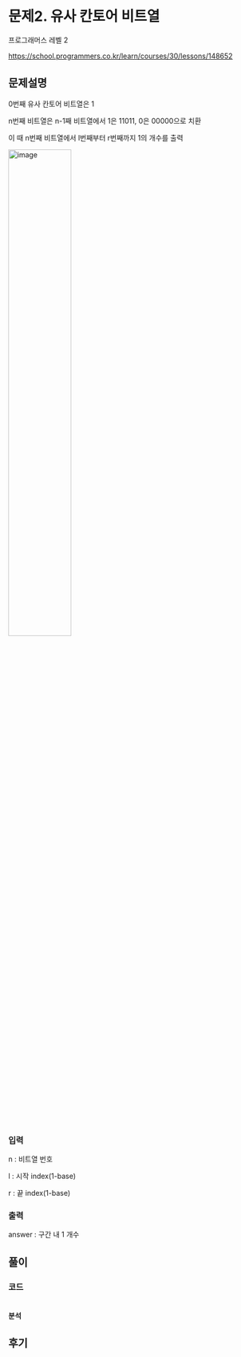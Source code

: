 # 문제2. 유사 칸토어 비트열

프로그래머스 레벨 2

https://school.programmers.co.kr/learn/courses/30/lessons/148652

## 문제설명

0번째 유사 칸토어 비트열은 1

n번째 비트열은 n-1째 비트열에서 1은 11011, 0은 00000으로 치환

이 때 n번째 비트열에서 l번째부터 r번째까지 1의 개수를 출력

<img src="https://github.com/user-attachments/assets/cbeded07-e652-42f3-bc53-8969b3e727a5" alt="image" style="width: 50%; height: 50%;">

### 입력

n : 비트열 번호

l : 시작 index(1-base)

r : 끝 index(1-base)

### 출력

answer : 구간 내 1 개수

## 풀이


### 코드
```

```
#### 분석


## 후기


